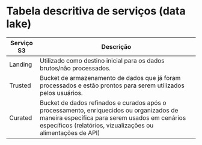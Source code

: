 # Tabela descritiva de serviços (data lake)

| Serviço S3 | Descrição                                                                                                                                                                                                |
| ---------- | -------------------------------------------------------------------------------------------------------------------------------------------------------------------------------------------------------- |
| Landing    | Utilizado como destino inicial para os dados brutos/não processados.                                                                                                                                     |
| Trusted    | Bucket de armazenamento de dados que já foram processados e estão prontos para serem utilizados pelos usuários.                                                                                          |
| Curated    | Bucket de dados refinados e curados após o processamento, enriquecidos ou organizados de maneira específica para serem usados em cenários específicos (relatórios, vizualizações ou alimentações de API) |
